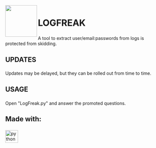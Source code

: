 <img align="left" height="100" src="https://i.imgur.com/Ie8o70d.png"  />

###

<h1 align="left">LOGFREAK</h1>

###

<p align="left">A tool to extract user/email:passwords from logs is protected from skidding.</p>

###

<h2 align="left">UPDATES</h2>

###

<p align="left">Updates may be delayed, but they can be rolled out from time to time.</p>

###

<h2 align="left">USAGE</h2>

###

<p align="left">Open "LogFreak.py" and answer the promoted questions.</p>

###

<h2 align="left">Made with:</h2>

###

<div align="left">
  <img src="https://cdn.jsdelivr.net/gh/devicons/devicon/icons/python/python-original.svg" height="40" alt="python logo"  />
</div>

###
